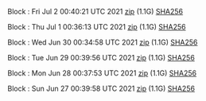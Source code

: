 Block [](https://testnet-insight.dashevo.org/insight/block/): Fri Jul  2 00:40:21 UTC 2021 [zip](https://dash-bootstrap.ams3.digitaloceanspaces.com/testnet/2021-07-02/bootstrap.dat.zip) (1.1G) [SHA256](https://dash-bootstrap.ams3.digitaloceanspaces.com/testnet/2021-07-02/sha256.txt)

Block [](https://testnet-insight.dashevo.org/insight/block/): Thu Jul  1 00:36:13 UTC 2021 [zip](https://dash-bootstrap.ams3.digitaloceanspaces.com/testnet/2021-07-01/bootstrap.dat.zip) (1.1G) [SHA256](https://dash-bootstrap.ams3.digitaloceanspaces.com/testnet/2021-07-01/sha256.txt)

Block [](https://testnet-insight.dashevo.org/insight/block/): Wed Jun 30 00:34:58 UTC 2021 [zip](https://dash-bootstrap.ams3.digitaloceanspaces.com/testnet/2021-06-30/bootstrap.dat.zip) (1.1G) [SHA256](https://dash-bootstrap.ams3.digitaloceanspaces.com/testnet/2021-06-30/sha256.txt)

Block [](https://testnet-insight.dashevo.org/insight/block/): Tue Jun 29 00:39:56 UTC 2021 [zip](https://dash-bootstrap.ams3.digitaloceanspaces.com/testnet/2021-06-29/bootstrap.dat.zip) (1.1G) [SHA256](https://dash-bootstrap.ams3.digitaloceanspaces.com/testnet/2021-06-29/sha256.txt)

Block [](https://testnet-insight.dashevo.org/insight/block/): Mon Jun 28 00:37:53 UTC 2021 [zip](https://dash-bootstrap.ams3.digitaloceanspaces.com/testnet/2021-06-28/bootstrap.dat.zip) (1.1G) [SHA256](https://dash-bootstrap.ams3.digitaloceanspaces.com/testnet/2021-06-28/sha256.txt)

Block [](https://testnet-insight.dashevo.org/insight/block/): Sun Jun 27 00:39:58 UTC 2021 [zip](https://dash-bootstrap.ams3.digitaloceanspaces.com/testnet/2021-06-27/bootstrap.dat.zip) (1.1G) [SHA256](https://dash-bootstrap.ams3.digitaloceanspaces.com/testnet/2021-06-27/sha256.txt)
